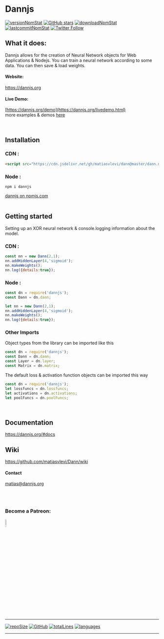 

Dannjs
======
<a href="https://www.npmjs.com/package/dannjs" target="_blank"><img src="https://img.shields.io/npm/v/dannjs?style=flat&color=red" alt="versionNpmStat"/></a>
<a href="https://github.com/matiasvlevi/dann/stargazers"><img alt="GitHub stars" src="https://img.shields.io/github/stars/matiasvlevi/dann?label=Stars&color=red"></a>
<a href="https://www.npmjs.com/package/dannjs" target="_blank"><img src="https://img.shields.io/npm/dt/dannjs?style=flat&color=red" alt="downloadNpmStat"/></a> <a target="_blank" href="https://www.npmjs.com/package/dannjs" target="_blank"><img src="https://img.shields.io/github/last-commit/matiasvlevi/Dann?color=red&style=flat" alt="lastcommitNpmStat"/></a> <a href="https://twitter.com/DannjsAi" target="_blanck"><img alt="Twitter Follow" src="https://img.shields.io/twitter/follow/DannjsAi?label=Twitter&style=social"></a>



## What it does:
Dannjs allows for the creation of Neural Network objects for Web Applications & Nodejs. You can train a neural network according to some data. You can then save & load weights.
#### Website:
https://dannjs.org
#### Live Demo:
[https://dannjs.org/demo](https://dannjs.org/livedemo.html) <br/>
more examples & demos [here](https://dannjs.org/#exm)

<br/>

## Installation
### CDN :
```html
<script src="https://cdn.jsdelivr.net/gh/matiasvlevi/dann@master/dann.min.js"></script>
```
### Node :
```
npm i dannjs
```
[dannjs on npmjs.com](https://www.npmjs.com/package/dannjs)
<br/><br/>

## Getting started
Setting up an XOR neural network & console.logging information about the model.
<br/>

### CDN :
```js
const nn = new Dann(2,1);
nn.addHiddenLayer(4,'sigmoid');
nn.makeWeights();
nn.log({details:true});

 ```

### Node :
```js
const dn = require('dannjs');
const Dann = dn.dann;

let nn = new Dann(2,1);
nn.addHiddenLayer(4,'sigmoid');
nn.makeWeights();
nn.log({details:true});
 ```
### Other Imports 
 
 Object types from the library can be imported like this
```js
const dn = require('dannjs');
const Dann = dn.dann;
const Layer = dn.layer;
const Matrix = dn.matrix;
 ```
The default loss & activation function objects can be imported this way
```js
const dn = require('dannjs');
let lossfuncs = dn.lossfuncs;
let activations = dn.activations;
let poolFuncs = dn.poolFuncs;
 ```
<br/>

## Documentation
https://dannjs.org/#docs
<br/>

## Wiki
https://github.com/matiasvlevi/Dann/wiki

#### Contact
matias@dannjs.org

<br/><br/>

### Become a Patreon:
<span class="badge-patreon">
<a href="https://www.patreon.com/dannjs" title="Donate to this project using Patreon"><img src="https://external-content.duckduckgo.com/iu/?u=https%3A%2F%2Fres-3.cloudinary.com%2Fcrunchbase-production%2Fimage%2Fupload%2Fc_lpad%2Ch_256%2Cw_256%2Cf_auto%2Cq_auto%3Aeco%2Fv1498102829%2Foul9xkady63xqqn3iw7c.png&f=1&nofb=1" alt="Patreon donate button" height="8%" width="8%"/></a>
</span>

---
<a href="https://github.com/matiasvlevi/Dann" target="_blank"><img src="https://img.shields.io/github/repo-size/matiasvlevi/Dann?style=flat" alt="repoSize"/></a>
<a href="https://raw.githubusercontent.com/matiasvlevi/Dann/master/LICENSE" target="_blank"><img alt="GitHub" src="https://img.shields.io/github/license/matiasvlevi/dann?color=blue" alt="Liscence"></a>
<a href="https://raw.githubusercontent.com/matiasvlevi/Dann/master/dann.js" target="_blank"><img src="https://img.shields.io/tokei/lines/github/matiasvlevi/dann" alt="totalLines"/></a>
<a href="https://github.com/matiasvlevi/Dann" target="_blank"><img src="https://img.shields.io/github/languages/top/matiasvlevi/Dann?style=flat" alt="languages"/></a>

---
